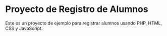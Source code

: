 # Proyecto de Registro de Alumnos
Este es un proyecto de ejemplo para registrar alumnos usando PHP, HTML, CSS y JavaScript.
